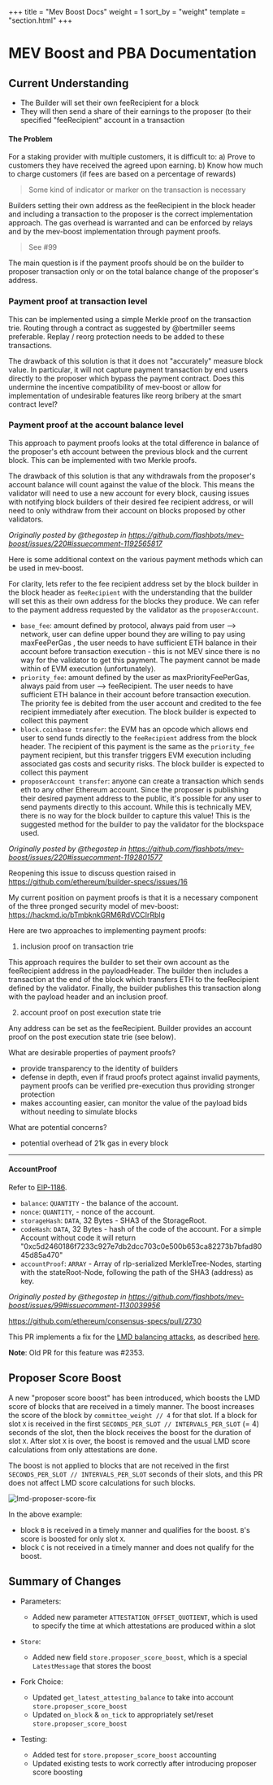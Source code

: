 +++
title = "Mev Boost Docs"
weight = 1
sort_by = "weight"
template = "section.html"
+++

# MEV Boost and PBA Documentation

## Current Understanding

-   The Builder will set their own feeRecipient for a block
-   They will then send a share of their earnings to the proposer (to their specified "feeRecipient" account in a transaction

#### The Problem

For a staking provider with multiple customers, it is difficult to: a) Prove to customers they have received the agreed upon earning. b) Know how much to charge customers (if fees are based on a percentage of rewards)

> Some kind of indicator or marker on the transaction is necessary

Builders setting their own address as the feeRecipient in the block header and including a transaction to the proposer is the correct implementation approach. The gas overhead is warranted and can be enforced by relays and by the mev-boost implementation through payment proofs.

> See #99

The main question is if the payment proofs should be on the builder to proposer transaction only or on the total balance change of the proposer's address.

### Payment proof at transaction level

This can be implemented using a simple Merkle proof on the transaction trie. Routing through a contract as suggested by @bertmiller seems preferable. Replay / reorg protection needs to be added to these transactions.

The drawback of this solution is that it does not "accurately" measure block value. In particular, it will not capture payment transaction by end users directly to the proposer which bypass the payment contract. Does this undermine the incentive compatibility of mev-boost or allow for implementation of undesirable features like reorg bribery at the smart contract level?

### Payment proof at the account balance level

This approach to payment proofs looks at the total difference in balance of the proposer's eth account between the previous block and the current block. This can be implemented with two Merkle proofs.

The drawback of this solution is that any withdrawals from the proposer's account balance will count against the value of the block. This means the validator will need to use a new account for every block, causing issues with notifying block builders of their desired fee recipient address, or will need to only withdraw from their account on blocks proposed by other validators.

_Originally posted by @thegostep in https://github.com/flashbots/mev-boost/issues/220#issuecomment-1192565817_

Here is some additional context on the various payment methods which can be used in mev-boost.

For clarity, lets refer to the fee recipient address set by the block builder in the block header as `feeRecipient` with the understanding that the builder will set this as their own address for the blocks they produce. We can refer to the payment address requested by the validator as the `proposerAccount`.

-   `base_fee`: amount defined by protocol, always paid from user --> network, user can define upper bound they are willing to pay using maxFeePerGas , the user needs to have sufficient ETH balance in their account before transaction execution - this is not MEV since there is no way for the validator to get this payment. The payment cannot be made within of EVM execution (unfortunately).
-   `priority_fee`: amount defined by the user as maxPriorityFeePerGas, always paid from user --> feeRecipient. The user needs to have sufficient ETH balance in their account before transaction execution. The priority fee is debited from the user account and credited to the fee recipient immediately after execution. The block builder is expected to collect this payment
-   `block.coinbase transfer`: the EVM has an opcode which allows end user to send funds directly to the `feeRecipient` address from the block header. The recipient of this payment is the same as the `priority_fee` payment recipient, but this transfer triggers EVM execution including associated gas costs and security risks. The block builder is expected to collect this payment
-   `proposerAccount transfer`: anyone can create a transaction which sends eth to any other Ethereum account. Since the proposer is publishing their desired payment address to the public, it's possible for any user to send payments directly to this account. While this is technically MEV, there is no way for the block builder to capture this value! This is the suggested method for the builder to pay the validator for the blockspace used.

_Originally posted by @thegostep in https://github.com/flashbots/mev-boost/issues/220#issuecomment-1192801577_

Reopening this issue to discuss question raised in https://github.com/ethereum/builder-specs/issues/16

My current position on payment proofs is that it is a necessary component of the three pronged security model of mev-boost: https://hackmd.io/bTmbknkGRM6RdVCCIrRblg

Here are two approaches to implementing payment proofs:

1. inclusion proof on transaction trie

This approach requires the builder to set their own account as the feeRecipient address in the payloadHeader. The builder then includes a transaction at the end of the block which transfers ETH to the feeRecipient defined by the validator. Finally, the builder publishes this transaction along with the payload header and an inclusion proof.

2. account proof on post execution state trie

Any address can be set as the feeRecipient. Builder provides an account proof on the post execution state trie (see below).

What are desirable properties of payment proofs?

-   provide transparency to the identity of builders
-   defense in depth, even if fraud proofs protect against invalid payments, payment proofs can be verified pre-execution thus providing stronger protection
-   makes accounting easier, can monitor the value of the payload bids without needing to simulate blocks

What are potential concerns?

-   potential overhead of 21k gas in every block

---

#### AccountProof

Refer to [EIP-1186](https://eips.ethereum.org/EIPS/eip-1186).

-   `balance`: `QUANTITY` - the balance of the account.
-   `nonce`: `QUANTITY`, - nonce of the account.
-   `storageHash`: `DATA`, 32 Bytes - SHA3 of the StorageRoot.
-   `codeHash`: `DATA`, 32 Bytes - hash of the code of the account. For a simple Account without code it will return "0xc5d2460186f7233c927e7db2dcc703c0e500b653ca82273b7bfad8045d85a470"
-   `accountProof`: `ARRAY` - Array of rlp-serialized MerkleTree-Nodes, starting with the stateRoot-Node, following the path of the SHA3 (address) as key.

_Originally posted by @thegostep in https://github.com/flashbots/mev-boost/issues/99#issuecomment-1130039956_

https://github.com/ethereum/consensus-specs/pull/2730

This PR implements a fix for the [LMD balancing attacks](https://arxiv.org/abs/2009.04987), as described [here](https://notes.ethereum.org/@vbuterin/lmd_ghost_mitigation).

**Note**: Old PR for this feature was #2353.

## Proposer Score Boost

A new "proposer score boost" has been introduced, which boosts the LMD score of blocks that are received in a timely manner. The boost increases the score of the block by `committee_weight // 4` for that slot. If a block for slot `X` is received in the first `SECONDS_PER_SLOT // INTERVALS_PER_SLOT` (= 4) seconds of the slot, then the block receives the boost for the duration of slot `X`. After slot `X` is over, the boost is removed and the usual LMD score calculations from only attestations are done.

The boost is not applied to blocks that are not received in the first `SECONDS_PER_SLOT // INTERVALS_PER_SLOT` seconds of their slots, and this PR does not affect LMD score calculations for such blocks.

![lmd-proposer-score-fix](https://user-images.githubusercontent.com/25324105/115930549-86b70100-a43e-11eb-8834-c01d6f8e0976.png)

In the above example:

-   block `B` is received in a timely manner and qualifies for the boost. `B`'s score is boosted for only slot `X`.
-   block `C` is not received in a timely manner and does not qualify for the boost.

## Summary of Changes

-   Parameters:

    -   Added new parameter `ATTESTATION_OFFSET_QUOTIENT`, which is used to specify the time at which attestations are produced within a slot

-   `Store`:

    -   Added new field `store.proposer_score_boost`, which is a special `LatestMessage` that stores the boost

-   Fork Choice:

    -   Updated `get_latest_attesting_balance` to take into account `store.proposer_score_boost`
    -   Updated `on_block` & `on_tick` to appropriately set/reset `store.proposer_score_boost`

-   Testing:

    -   Added test for `store.proposer_score_boost` accounting
    -   Updated existing tests to work correctly after introducing proposer score boosting
